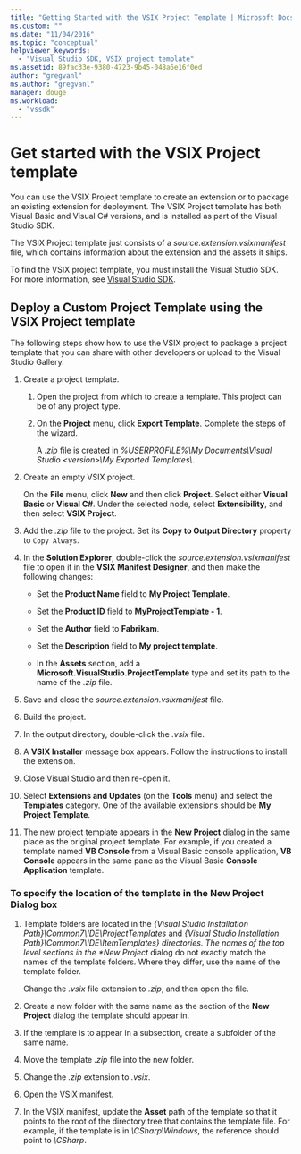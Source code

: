 ```yaml
---
title: "Getting Started with the VSIX Project Template | Microsoft Docs"
ms.custom: ""
ms.date: "11/04/2016"
ms.topic: "conceptual"
helpviewer_keywords: 
  - "Visual Studio SDK, VSIX project template"
ms.assetid: 89fac33e-9380-4723-9b45-048a6e16f0ed
author: "gregvanl"
ms.author: "gregvanl"
manager: douge
ms.workload: 
  - "vssdk"
---
```

# Get started with the VSIX Project template
You can use the VSIX Project template to create an extension or to package an existing extension for deployment. The VSIX Project template has both Visual Basic and Visual C# versions, and is installed as part of the Visual Studio SDK.  

 The VSIX Project template just consists of a *source.extension.vsixmanifest* file, which contains information about the extension and the assets it ships.  

 To find the VSIX project template, you must install the Visual Studio SDK. For more information, see [Visual Studio SDK](../extensibility/visual-studio-sdk.md).  

## Deploy a Custom Project Template using the VSIX Project template  
 The following steps show how to use the VSIX project to package a project template that you can share with other developers or upload to the Visual Studio Gallery.  

1.  Create a project template.  

    1.  Open the project from which to create a template. This project can be of any project type.  

    2.  On the **Project** menu, click **Export Template**. Complete the steps of the wizard.  

         A *.zip* file is created in *%USERPROFILE%\My Documents\Visual Studio \<version>\My Exported Templates\\*.  

2.  Create an empty VSIX project.  

     On the **File** menu, click **New** and then click **Project**. Select either **Visual Basic** or **Visual C#**. Under the selected node, select **Extensibility**, and then select **VSIX Project**.  

3.  Add the *.zip* file to the project. Set its **Copy to Output Directory** property to `Copy Always`.  

4.  In the **Solution Explorer**, double-click the *source.extension.vsixmanifest* file to open it in the **VSIX Manifest Designer**, and then make the following changes:  

    -   Set the **Product Name** field to **My Project Template**.  

    -   Set the **Product ID** field to **MyProjectTemplate - 1**.  

    -   Set the **Author** field to **Fabrikam**.  

    -   Set the **Description** field to **My project template**.  

    -   In the **Assets** section, add a **Microsoft.VisualStudio.ProjectTemplate** type and set its path to the name of the *.zip* file.  

5.  Save and close the *source.extension.vsixmanifest* file.  

6.  Build the project.  

7.  In the output directory, double-click the *.vsix* file.  

8.  A **VSIX Installer** message box appears. Follow the instructions to install the extension.  

9. Close Visual Studio and then re-open it.  

10. Select **Extensions and Updates** (on the **Tools** menu) and select the **Templates** category. One of the available extensions should be **My Project Template**.  

11. The new project template appears in the **New Project** dialog in the same place as the original project template. For example, if you created a template named **VB Console** from a Visual Basic console application, **VB Console** appears in the same pane as the Visual Basic **Console Application** template.  

### To specify the location of the template in the New Project Dialog box  

1. Template folders are located in the *{Visual Studio Installation Path}\Common7\IDE\ProjectTemplates* and <em>{Visual Studio Installation Path}\Common7\IDE\ItemTemplates} directories. The names of the top level sections in the **New Project</em>* dialog do not exactly match the names of the template folders. Where they differ, use the name of the template folder.  

    Change the *.vsix* file extension to *.zip*, and then open the file.  

2. Create a new folder with the same name as the section of the **New Project** dialog the template should appear in.  

3. If the template is to appear in a subsection, create a subfolder of the same name.  

4. Move the template *.zip* file into the new folder.  

5. Change the *.zip* extension to *.vsix*.  

6. Open the VSIX manifest.  

7. In the VSIX manifest, update the **Asset** path of the template so that it points to the root of the directory tree that contains the template file. For example, if the template is in *\CSharp\Windows*, the reference should point to *\CSharp*.

